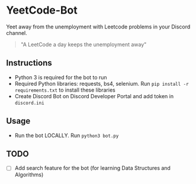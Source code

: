 # YeetCode-Bot
Yeet away from the unemployment with Leetcode problems in your Discord channel.
> "A LeetCode a day keeps the unemployment away"

## Instructions
* Python 3 is required for the bot to run
* Required Python libraries: requests, bs4, selenium. Run `pip install -r requirements.txt` to install these libraries
* Create Discord Bot on Discord Developer Portal and add token in `discord.ini`

## Usage
* Run the bot LOCALLY. Run `python3 bot.py`

## TODO 
- [ ] Add search feature for the bot (for learning Data Structures and Algorithms) 
